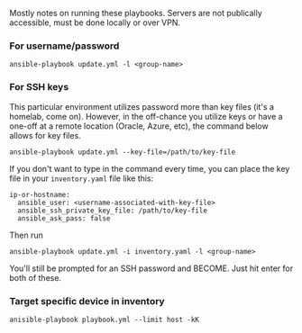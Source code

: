 Mostly notes on running these playbooks. Servers are not publically accessible, must be done locally or over VPN.

### For username/password
```
ansible-playbook update.yml -l <group-name>
```

### For SSH keys
This particular environment utilizes password more than key files (it's a homelab, come on). However, in the off-chance you utilize keys or have a one-off at a remote location (Oracle, Azure, etc), the command below allows for key files.

```
ansible-playbook update.yml --key-file=/path/to/key-file
```

If you don't want to type in the command every time, you can place the key file in your `inventory.yaml` file like this:

```
ip-or-hostname:
  ansible_user: <username-associated-with-key-file>
  ansible_ssh_private_key_file: /path/to/key-file
  ansible_ask_pass: false
```

Then run
```
ansible-playbook update.yml -i inventory.yaml -l <group-name>
```

You'll still be prompted for an SSH password and BECOME. Just hit enter for both of these.

### Target specific device in inventory
```
anisible-playbook playbook.yml --limit host -kK

